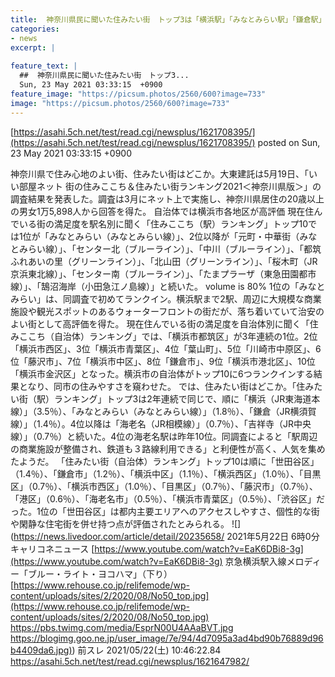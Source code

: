 ```yaml
---
title:  神奈川県民に聞いた住みたい街　トップ3は「横浜駅」「みなとみらい駅」「鎌倉駅」  ★2  
categories:
- news
excerpt: |
  
feature_text: |
  ##  神奈川県民に聞いた住みたい街　トップ3...
  Sun, 23 May 2021 03:33:15  +0900
feature_image: "https://picsum.photos/2560/600?image=733"
image: "https://picsum.photos/2560/600?image=733"
---
```


[https://asahi.5ch.net/test/read.cgi/newsplus/1621708395/](https://asahi.5ch.net/test/read.cgi/newsplus/1621708395/)
posted on Sun, 23 May 2021 03:33:15  +0900

<!--more-->

神奈川県で住み心地のよい街、住みたい街はどこか。大東建託は5月19日、「いい部屋ネット 街の住みここち＆住みたい街ランキング2021＜神奈川県版＞」の調査結果を発表した。調査は3月にネット上で実施し、神奈川県居住の20歳以上の男女1万5,898人から回答を得た。 自治体では横浜市各地区が高評価 現在住んでいる街の満足度を駅名別に聞く「住みここち（駅）ランキング」トップ10では1位が「みなとみらい（みなとみらい線）」、2位以降が「元町・中華街（みなとみらい線）」、「センター北（ブルーライン）」、「中川（ブルーライン）」、「都筑ふれあいの里（グリーンライン）」、「北山田（グリーンライン）」、「桜木町（JR京浜東北線）」、「センター南（ブルーライン）」、「たまプラーザ（東急田園都市線）」、「鵠沼海岸（小田急江ノ島線）」と続いた。 volume is 80% 1位の「みなとみらい」は、同調査で初めてランクイン。横浜駅まで2駅、周辺に大規模な商業施設や観光スポットのあるウォーターフロントの街だが、落ち着いていて治安のよい街として高評価を得た。 現在住んでいる街の満足度を自治体別に聞く「住みここち（自治体）ランキング」では、「横浜市都筑区」が3年連続の1位。2位「横浜市西区」、3位「横浜市青葉区」、4位「葉山町」、5位「川崎市中原区」、6位「藤沢市」、7位「横浜市中区」、8位「鎌倉市」、9位「横浜市港北区」、10位「横浜市金沢区」となった。横浜市の自治体がトップ10に6つランクインする結果となり、同市の住みやすさを窺わせた。 では、住みたい街はどこか。「住みたい街（駅）ランキング」トップ3は2年連続で同じで、順に「横浜（JR東海道本線）」（3.5％）、「みなとみらい（みなとみらい線）」（1.8％）、「鎌倉（JR横須賀線）」（1.4％）。4位以降は「海老名（JR相模線）」（0.7％）、「吉祥寺（JR中央線）」（0.7％）と続いた。4位の海老名駅は昨年10位。同調査によると「駅周辺の商業施設が整備され、鉄道も３路線利用できる」と利便性が高く、人気を集めたようだ。 「住みたい街（自治体）ランキング」トップ10は順に「世田谷区」（1.4％）、「鎌倉市」（1.2％）、「横浜中区」（1.1％）、「横浜西区」（1.0％）、「目黒区」（0.7％）、「横浜市西区」（1.0％）、「目黒区」（0.7％）、「藤沢市」（0.7％）、「港区」（0.6％）、「海老名市」（0.5％）、「横浜市青葉区」（0.5％）、「渋谷区」だった。1位の「世田谷区」は都内主要エリアへのアクセスしやすさ、個性的な街や閑静な住宅街を併せ持つ点が評価されたとみられる。 ![](https://news.livedoor.com/article/detail/20235658/ 2021年5月22日 6時0分 キャリコネニュース [https://www.youtube.com/watch?v=EaK6DBi8-3g](https://www.youtube.com/watch?v=EaK6DBi8-3g) 京急横浜駅入線メロディー「ブルー・ライト・ヨコハマ」（下り） [https://www.rehouse.co.jp/relifemode/wp-content/uploads/sites/2/2020/08/No50_top.jpg](https://www.rehouse.co.jp/relifemode/wp-content/uploads/sites/2/2020/08/No50_top.jpg) https://pbs.twimg.com/media/EsprN00U4AAaBVT.jpg [https://blogimg.goo.ne.jp/user_image/7e/94/4d7095a3ad4bd90b76889d96b4409da6.jpg)](https://blogimg.goo.ne.jp/user_image/7e/94/4d7095a3ad4bd90b76889d96b4409da6.jpg)) 前スレ 2021/05/22(土) 10:46:22.84 https://asahi.5ch.net/test/read.cgi/newsplus/1621647982/
